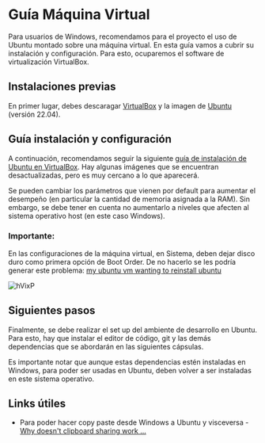 # Guía Máquina Virtual

Para usuarios de Windows, recomendamos para el proyecto el uso de Ubuntu montado sobre una máquina virtual. En esta guía vamos a cubrir su instalación y configuración.
Para esto, ocuparemos el software de virtualización VirtualBox. 

## Instalaciones previas
En primer lugar, debes descaragar [VirtualBox](https://www.virtualbox.org/) y la imagen de [Ubuntu](https://ubuntu.com/download/desktop) (versión 22.04).  

## Guía instalación y configuración
A continuación, recomendamos seguir la siguiente [guía de instalación de Ubuntu en VirtualBox](https://es.wikihow.com/instalar-Ubuntu-en-VirtualBox). Hay algunas
imágenes que se encuentran desactualizadas, pero es muy cercano a lo que aparecerá.

Se pueden cambiar los parámetros que vienen por default para aumentar el desempeño (en particular la cantidad de memoria asignada a la RAM). Sin embargo, 
se debe tener en cuenta no aumentarlo a niveles que afecten al sistema operativo host (en este caso Windows). 

### Importante: 
En las configuraciones de la máquina virtual, en Sistema, deben dejar disco duro como primera opción de Boot Order. De no hacerlo se les podría generar este problema: [my ubuntu vm wanting to reinstall ubuntu](https://askubuntu.com/questions/434890/my-ubuntu-vm-keeps-wanting-to-reinstall-ubuntu)

![hVixP](https://user-images.githubusercontent.com/37518300/188931918-8f010ec4-7caf-4a3c-b82f-e90bd1dae000.png)

## Siguientes pasos 
Finalmente, se debe realizar el set up del ambiente de desarrollo en Ubuntu. Para esto, hay que instalar el editor de código, git y las demás 
dependencias que se abordarán en las siguientes cápsulas. 

Es importante notar que aunque estas dependencias estén instaladas en Windows, para poder ser usadas en Ubuntu, deben volver a ser instaladas en este sistema operativo.

## Links útiles 

- Para poder hacer copy paste desde Windows a Ubuntu y visceversa - [Why doesn't clipboard sharing work ...](https://superuser.com/questions/1318231/why-doesnt-clipboard-sharing-work-with-ubuntu-18-04-lts-inside-virtualbox-5-1-2)

